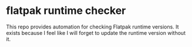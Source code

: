 # flatpak runtime checker

This repo provides automation for checking Flatpak runtime versions.
It exists because I feel like I will forget to update the runtime version without it.

